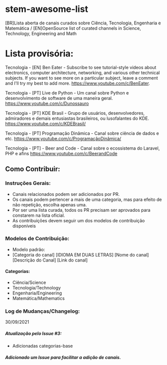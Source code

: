 # stem-awesome-list
[BR]Lista aberta de canais curados sobre Ciência, Tecnologia, Engenharia e Matemática / [EN]OpenSource list of curated channels in Science, Technology, Engineering and Math


# Lista provisória:

Tecnologia - [EN] Ben Eater - Subscribe to see tutorial-style videos about electronics, computer architecture, networking, and various other technical subjects. If you want to see more on a particular subject, leave a comment and I'll try my best to add more. https://www.youtube.com/c/BenEater.

Tecnologia - [PT] Live de Python -  Um canal sobre Python e desenvolvimento de software de uma maneira geral.  https://www.youtube.com/c/Dunossauro

Tecnologia - [PT] KDE Brasil - Grupo de usuários, desenvolvedores, admiradores e demais entusiastas brasileiros, ou lusofalantes do KDE. https://www.youtube.com/c/KDEBrasil/

Tecnologia - [PT] Programação Dinâmica - Canal sobre ciência de dados e etc.  https://www.youtube.com/c/ProgramaçãoDinâmica/

Tecnologia - [PT] - Beer and Code - Canal sobre o ecossistema do Laravel, PHP e afins https://www.youtube.com/c/BeerandCode






## Como Contribuir:

### Instruções Gerais:
- Canais relacionados podem ser adicionados por PR.
- Os canais podem pertencer a mais de uma categoria, mas para efeito de não repetição, escolha apenas uma.
- Por ser uma lista curada, todos os PR precisam ser aprovados para constarem na lista oficial.
- As contribuições devem seguir um dos modelos de contribuição disponíveis

### Modelos de Contribuição:
- Modelo padrão:
-   [Categoria do canal] [IDIOMA EM DUAS LETRAS] [Nome do canal] [Descrição do Canal] [Link do canal] 

#### Categorias:
- Ciência/Science
- Tecnologia/Technology
- Engenharia/Engineering
- Matemática/Mathematics


### Log de Mudanças/Changelog:

30/09/2021
##### Atualização pelo Issue #3:
- Adicionadas categorias-base

##### Adicionado um Issue para facilitar a adição de canais.

